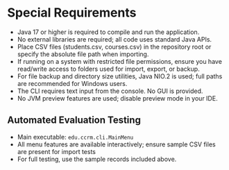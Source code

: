 # Special Requirements

- Java 17 or higher is required to compile and run the application.
- No external libraries are required; all code uses standard Java APIs.
- Place CSV files (students.csv, courses.csv) in the repository root or specify the absolute file path when importing.
- If running on a system with restricted file permissions, ensure you have read/write access to folders used for import, export, or backup.
- For file backup and directory size utilities, Java NIO.2 is used; full paths are recommended for Windows users.
- The CLI requires text input from the console. No GUI is provided.
- No JVM preview features are used; disable preview mode in your IDE.

## Automated Evaluation Testing

- Main executable: `edu.ccrm.cli.MainMenu`
- All menu features are available interactively; ensure sample CSV files are present for import tests
- For full testing, use the sample records included above.

